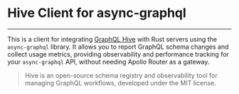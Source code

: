 # Hive Client for async-graphql

---

This is a client for integrating [GraphQL Hive](https://the-guild.dev/graphql/hive) with Rust servers using the `async-graphql` library. It allows you to report GraphQL schema changes and collect usage metrics, providing observability and performance tracking for your `async-graphql` API, without needing Apollo Router as a gateway.

> Hive is an open-source schema registry and observability tool for managing GraphQL workflows, developed under the MIT license.
